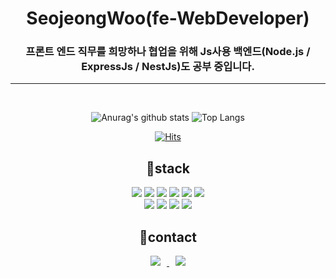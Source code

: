 
<div align="center">
 <div align=center><h1>SeojeongWoo(fe-WebDeveloper)</h1></div>
 <div align=center><h3> 프론트 엔드 직무를 희망하나 협업을 위해 Js사용 백엔드(Node.js / ExpressJs / NestJs)도 공부 중입니다.</h3></div>
 <hr/>
<br/>


![Anurag's github stats](https://github-readme-stats.vercel.app/api?username=teapotsoup&show_icons=true&theme=dracula) 
![Top Langs](https://github-readme-stats.vercel.app/api/top-langs/?username=teapotsoup&layout=compact)

[![Hits](https://hits.seeyoufarm.com/api/count/incr/badge.svg?url=https%3A%2F%2Fgithub.com%2Fteapotsoup%2Fhit-counter&count_bg=%23399BCD&title_bg=%23AA9C9C&icon=&icon_color=%23E7E7E7&title=Hits&edge_flat=false)](https://hits.seeyoufarm.com)



<!-- 기술 스택 -->
<div align=center><h2>🦾stack</h2></div>
<img src="https://img.shields.io/badge/javascript-F7DF1E?style=for-the-badge&logo=javascript&logoColor=black"> 
<img src="https://img.shields.io/badge/react-61DAFB?style=for-the-badge&logo=react&logoColor=white"> 
<img src="https://img.shields.io/badge/html5-E34F26?style=for-the-badge&logo=html5&logoColor=white">

<img src="https://img.shields.io/badge/css3-1572B6?style=for-the-badge&logo=css3&logoColor=white"> 
<img src="https://img.shields.io/badge/bootstrap-7952B3?style=for-the-badge&logo=bootstrap&logoColor=white"> 
<img src="https://img.shields.io/badge/nestjs-E0234E?style=for-the-badge&logo=nestjs&logoColor=white">
<br>
<img src="https://img.shields.io/badge/mongodb-13AA52?style=for-the-badge&logo=mongodb&logoColor=white"> 
<img src="https://img.shields.io/badge/postgresql-32648D?style=for-the-badge&logo=postgresql&logoColor=white">

<img src="https://img.shields.io/badge/expressjs-026E00?style=for-the-badge&logo=expressjs&logoColor=white">
<img src="https://img.shields.io/badge/nodejs-026E00?style=for-the-badge&logo=nodejs&logoColor=white">

<br>

<div align=center><h2>📲contact</h2></div>
<!-- 연락 링크 등 -->
<a href="https://blog.naver.com/0902ab">
    <img 
        src="http://img.shields.io/badge/-Tech%20Blog-04CF5C?style=flat&logo=naver&link=https://blog.naver.com/0902ab"
        style="height : auto; margin-left : 10px; margin-right : 10px;"/>
</a> <a href="https://www.instagram.com/shelter_jw/">
    <img 
        src="http://img.shields.io/badge/-Instagram-black?style=flat&logo=Instagram&link=https://www.instagram.com/shelter_jw/"
        style="height : auto; margin-left : 10px; margin-right : 10px;"/>
</a>

</div>





